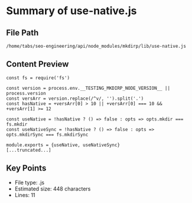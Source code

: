 # Summary of use-native.js
  
## File Path
`/home/tabs/seo-engineering/api/node_modules/mkdirp/lib/use-native.js`

## Content Preview
```
const fs = require('fs')

const version = process.env.__TESTING_MKDIRP_NODE_VERSION__ || process.version
const versArr = version.replace(/^v/, '').split('.')
const hasNative = +versArr[0] > 10 || +versArr[0] === 10 && +versArr[1] >= 12

const useNative = !hasNative ? () => false : opts => opts.mkdir === fs.mkdir
const useNativeSync = !hasNative ? () => false : opts => opts.mkdirSync === fs.mkdirSync

module.exports = {useNative, useNativeSync}
[...truncated...]
```

## Key Points
- File type: .js
- Estimated size: 448 characters
- Lines: 11
